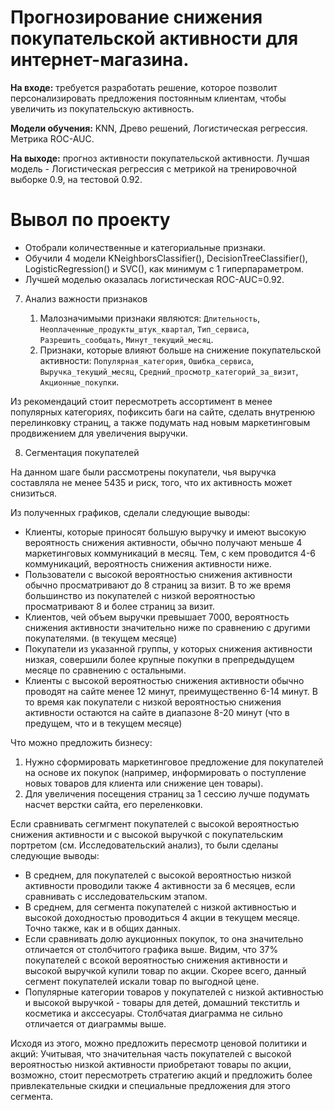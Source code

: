 # Прогнозирование снижения покупательской активности для интернет-магазина.

**На входе:** требуется разработать решение, которое позволит персонализировать предложения постоянным клиентам, чтобы увеличить из покупательскую активность.

**Модели обучения:** KNN, Древо решений, Логистическая регрессия. Метрика ROC-AUC.

**На выходе:** прогноз активности покупательской активности. Лучшая модель - Логистическая регрессия с метрикой на тренировочной выборке 0.9, на тестовой 0.92.

# Вывол по проекту
- Отобрали количественные и категориальные признаки.
- Обучили 4 модели KNeighborsClassifier(), DecisionTreeClassifier(), LogisticRegression() и SVC(), как минимум с 1 гиперпараметром.
- Лучшей моделью оказалась логистическая ROC-AUC=0.92.
    
7. Анализ важности признаков

    1. Малозначимыми признаки являются: `Длительность`, `Неоплаченные_продукты_штук_квартал`, `Тип_сервиса`, `Разрешить_сообщать`, `Минут_текущий_месяц`.
    2. Признаки, которые влияют больше на снижение покупательской активности: `Популярная_категория`, `Ошибка_сервиса`, `Выручка_текущий_месяц`, `Средний_просмотр_категорий_за_визит`, `Акционные_покупки`.

Из рекомендаций стоит пересмотреть ассортимент в менее популярных категориях, пофиксить баги на сайте, сделать внутренюю перелинковку страниц, а также подумать над новым маркетинговым продвижением для увеличения выручки.

8. Сегментация покупателей

На данном шаге были рассмотрены покупатели, чья выручка составляла не менее 5435 и риск, того, что их активность может снизиться.

Из полученных графиков, сделали следующие выводы:

- Клиенты, которые приносят большую выручку и имеют высокую вероятность снижения активности, обычно получают меньше 4 маркетинговых коммуникаций в месяц. Тем, с кем проводится 4-6 коммуникаций, вероятность снижения активности ниже.
- Пользователи с высокой вероятностью снижения активности обычно просматривают до 8 страниц за визит. В то же время большинство из покупателей с низкой вероятностью просматривают 8 и более страниц за визит.
- Клиентов, чей объем выручки превышает 7000, вероятность снижения активности значительно ниже по сравнению с другими покупателями. (в текущем месяце)
- Покупатели из указанной группы, у которых снижения активности низкая, совершили более крупные покупки в препредыдущем месяце по сравнению с остальными.
- Клиенты с высокой вероятностью снижения активности обычно проводят на сайте менее 12 минут, преимущественно 6-14 минут. В то время как покупатели с низкой вероятностью снижения активности остаются на сайте в диапазоне 8-20 минут (что в предущем, что и в текущем месяце)

Что можно предложить бизнесу:

1. Нужно сформировать маркетинговое предложение для покупателей на основе их покупок (например, информировать о поступление новых товаров для клиента или снижение цен товары).
2. Для увеличения посещения страниц за 1 сессию лучше подумать насчет верстки сайта, его переленковки.

Если сравнивать сегмгмент покупателей с высокой вероятностью снижения активности и с высокой выручкой с покупательским портретом (см. Исследовательский анализ), то были сделаны следующие выводы:
    
- В среднем, для покупателей с высокой вероятностью низкой активности проводили также 4 активности за 6 месяцев, если сравнивать с исследовательским этапом.
- В среднем, для сегмента покупателей с низкой активностью и высокой доходностью проводиться 4 акции в текущем месяце. Точно также, как и в общих данных.
- Если сравнивать долю аукционных покупок, то она значительно отличается от столбчитого графика выше. Видим, что 37% покупателей с всокой вероятностью снижения активности и высокой выручкой купили товар по акции. Скорее всего, данный сегмент покупателей искали товар по выгодной цене.
- Популярные категории товаров у покупателей с низкой активностью и высокой выручкой - товары для детей, домашний текститль и косметика и акссесуары. Столбчатая диаграмма не сильно отличается от диаграммы выше.
    
Исходя из этого, можно предложить пересмотр ценовой политики и акций: Учитывая, что значительная часть покупателей с высокой вероятностью низкой активности приобретают товары по акции, возможно, стоит пересмотреть стратегию акций и предложить более привлекательные скидки и специальные предложения для этого сегмента.
